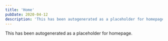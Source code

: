 ```yaml
---
title: 'Home'
pubDate: 2020-04-12
description: 'This has been autogenerated as a placeholder for homepage.'
---
```


This has been autogenerated as a placeholder for homepage.
